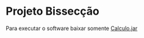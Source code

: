 # Projeto Bissecção

Para executar o software baixar somente [Calculo.jar](https://github.com/leo-morita/projeto-bisseccao/blob/master/Calculo.jar)
